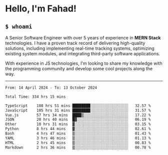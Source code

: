 <h1>Hello, I'm Fahad!</h1>

<h2><code>$ whoami</code></h2>

A Senior Software Engineer with over 5 years of experience in **MERN Stack** technologies. I have a proven track record of delivering high-quality solutions, including implementing real-time tracking systems, optimizing existing system modules, and integrating third-party software applications.

With experience in JS technologies, I'm looking to share my knowledge with the programming community and develop some cool projects along the way.

---

<!--START_SECTION:waka-->

```txt
From: 14 April 2024 - To: 13 October 2024

Total Time: 334 hrs 15 mins

TypeScript    108 hrs 51 mins ████████░░░░░░░░░░░░░░░░░   32.57 %
JavaScript    105 hrs 31 mins ████████░░░░░░░░░░░░░░░░░   31.57 %
Vue.js        57 hrs 34 mins  ████▒░░░░░░░░░░░░░░░░░░░░   17.22 %
JSON          20 hrs 40 mins  █▓░░░░░░░░░░░░░░░░░░░░░░░   06.19 %
Other         10 hrs 31 mins  ▓░░░░░░░░░░░░░░░░░░░░░░░░   03.15 %
Python        8 hrs 44 mins   ▓░░░░░░░░░░░░░░░░░░░░░░░░   02.61 %
Bash          4 hrs 47 mins   ▒░░░░░░░░░░░░░░░░░░░░░░░░   01.43 %
YAML          3 hrs 46 mins   ▒░░░░░░░░░░░░░░░░░░░░░░░░   01.13 %
HTML          2 hrs 45 mins   ▒░░░░░░░░░░░░░░░░░░░░░░░░   00.83 %
Markdown      2 hrs 36 mins   ▒░░░░░░░░░░░░░░░░░░░░░░░░   00.78 %
```

<!--END_SECTION:waka-->

<!--
**heyFahad/heyFahad** is a ✨ _special_ ✨ repository because its `README.md` (this file) appears on your GitHub profile.

Here are some ideas to get you started:

- 🔭 I’m currently working on ...
- 🌱 I’m currently learning ...
- 👯 I’m looking to collaborate on ...
- 🤔 I’m looking for help with ...
- 💬 Ask me about ...
- 📫 How to reach me: ...
- 😄 Pronouns: ...
- ⚡ Fun fact: ...
-->
